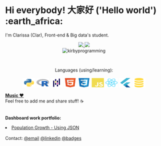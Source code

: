 
  <div><b><h1>Hi everybody! 大家好 ('Hello world') :earth_africa: </h1> </b>

I'm Clarissa (Clar), Front-end & Big data's student.
</div>
    <p align="center" width="100%">
  <a href="https://github.com/clarcolaco">
  <img height="180em" src="https://github-readme-stats.vercel.app/api?username=clarcolaco&show_icons=true&theme=dracula&include_all_commits=true&count_private=true"/>
  <img height="180em" src="https://github-readme-stats.vercel.app/api/top-langs/?username=clarcolaco&layout=compact&langs_count=7&theme=dracula"/> </a><br>
  <img src="https://giffiles.alphacoders.com/163/163818.gif" alt="kirbyprogramming">
</p>
<br>
  <p align="center" width="100%">
   Languages (using/learning): <br><br>
  <img alt="Python" height="30" width="40" src="https://raw.githubusercontent.com/devicons/devicon/master/icons/python/python-original.svg">
  <img alt="rn" height="30" width="40" src="https://raw.githubusercontent.com/devicons/devicon/master/icons/r/r-original.svg">
  <img alt="rn" height="30" width="40" src="https://raw.githubusercontent.com/devicons/devicon/master/icons/pandas/pandas-original.svg">
  <img alt="HTML" height="30" width="40" src="https://raw.githubusercontent.com/devicons/devicon/master/icons/html5/html5-original.svg">
  <img alt="CSS" height="30" width="40" src="https://raw.githubusercontent.com/devicons/devicon/master/icons/css3/css3-original.svg">
  <img alt="JS" height="30" width="40" src="https://raw.githubusercontent.com/devicons/devicon/master/icons/javascript/javascript-plain.svg"> 
  <img alt="React" height="30" width="40" src="https://raw.githubusercontent.com/devicons/devicon/master/icons/react/react-original.svg">
  <img alt="Flutter" height="30" width="40" src="https://raw.githubusercontent.com/devicons/devicon/master/icons/flutter/flutter-original.svg">
  <img alt="SQL" height="30" width="40" src="https://raw.githubusercontent.com/devicons/devicon/master/icons/sql/sql-original.svg">      </p>
  

<p align="center" width="100%">

   <b><a href="https://www.deezer.com/br/profile/689969113/history" target="_blank">Music ♥</b></a>    
  Feel free to add me and share stuff! :coffee:<br>
  
  <br> <b> Dashboard work portfolio:</b><br>
  <li> <a href="https://datastudio.google.com/reporting/b59e979e-749a-4f65-95c6-1fbc05869633"> Population Growth - Using JSON</a> </li><br>
  Contact:  <a href = "mailto:clarissa.colaco@hotmail.com">@email</a>   <a href="https://www.linkedin.com/in/clarissa-colaco-ramos" target="_blank">@linkedin</a> <a href="https://googlesolutions.qwiklabs.com/public_profiles/b3d90fd1-7ad4-4a1a-939f-e87fbdcb89a2" target="_blank"> @badges</a>

</p>
